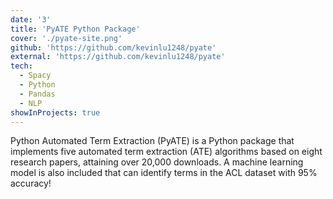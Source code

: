 ```yaml
---
date: '3'
title: 'PyATE Python Package'
cover: './pyate-site.png'
github: 'https://github.com/kevinlu1248/pyate'
external: 'https://github.com/kevinlu1248/pyate'
tech:
  - Spacy
  - Python
  - Pandas
  - NLP
showInProjects: true
---
```


Python Automated Term Extraction (PyATE) is a Python package that implements five automated term extraction (ATE) algorithms based on eight research papers, attaining over 20,000 downloads. A machine learning model is also included that can identify terms in the ACL dataset with 95% accuracy!

<!--A minimal, dark blue theme for VS Code, Sublime Text, Atom, iTerm, and more. Available on [Visual Studio Marketplace](https://marketplace.visualstudio.com/items?itemName=brittanychiang.halcyon-vscode), [Package Control](https://packagecontrol.io/packages/Halcyon%20Theme), [Atom Package Manager](https://atom.io/themes/halcyon-syntax), and [npm](https://www.npmjs.com/package/hyper-halcyon-theme).-->
